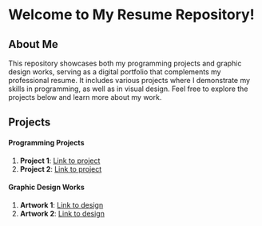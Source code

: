 # Welcome to My Resume Repository!
## About Me
This repository showcases both my programming projects and graphic design works, serving as a digital portfolio that complements my professional resume. 
It includes various projects where I demonstrate my skills in programming, as well as in visual design.
Feel free to explore the projects below and learn more about my work.
## Projects
#### Programming Projects

1. **Project 1**: [Link to project](#)
2. **Project 2**: [Link to project](#)

#### Graphic Design Works

1. **Artwork 1**: [Link to design](#)
2. **Artwork 2**: [Link to design](#)
